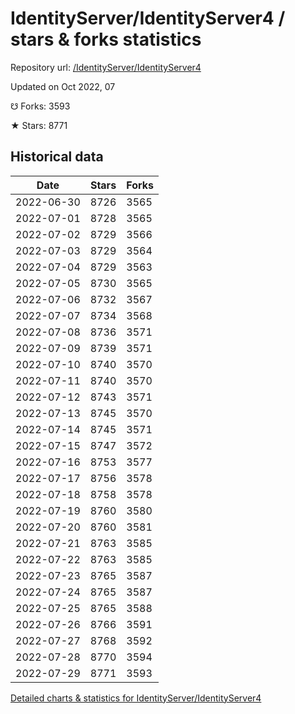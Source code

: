 # IdentityServer/IdentityServer4 / stars & forks statistics

Repository url: [/IdentityServer/IdentityServer4](https://github.com/IdentityServer/IdentityServer4)

Updated on Oct 2022, 07

☋ Forks: 3593

★ Stars: 8771

## Historical data
| Date | Stars | Forks |
|------|-------|-------|
| 2022-06-30 | 8726 | 3565 | 
| 2022-07-01 | 8728 | 3565 | 
| 2022-07-02 | 8729 | 3566 | 
| 2022-07-03 | 8729 | 3564 | 
| 2022-07-04 | 8729 | 3563 | 
| 2022-07-05 | 8730 | 3565 | 
| 2022-07-06 | 8732 | 3567 | 
| 2022-07-07 | 8734 | 3568 | 
| 2022-07-08 | 8736 | 3571 | 
| 2022-07-09 | 8739 | 3571 | 
| 2022-07-10 | 8740 | 3570 | 
| 2022-07-11 | 8740 | 3570 | 
| 2022-07-12 | 8743 | 3571 | 
| 2022-07-13 | 8745 | 3570 | 
| 2022-07-14 | 8745 | 3571 | 
| 2022-07-15 | 8747 | 3572 | 
| 2022-07-16 | 8753 | 3577 | 
| 2022-07-17 | 8756 | 3578 | 
| 2022-07-18 | 8758 | 3578 | 
| 2022-07-19 | 8760 | 3580 | 
| 2022-07-20 | 8760 | 3581 | 
| 2022-07-21 | 8763 | 3585 | 
| 2022-07-22 | 8763 | 3585 | 
| 2022-07-23 | 8765 | 3587 | 
| 2022-07-24 | 8765 | 3587 | 
| 2022-07-25 | 8765 | 3588 | 
| 2022-07-26 | 8766 | 3591 | 
| 2022-07-27 | 8768 | 3592 | 
| 2022-07-28 | 8770 | 3594 | 
| 2022-07-29 | 8771 | 3593 | 


[Detailed charts & statistics for IdentityServer/IdentityServer4](https://reviewgithub.com/rep/IdentityServer/IdentityServer4)
